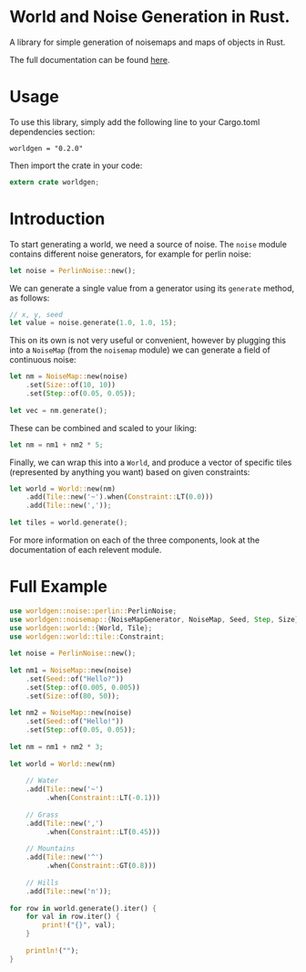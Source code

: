 # World and Noise Generation in Rust.

A library for simple generation of noisemaps and maps of objects in Rust.

The full documentation can be found [here](http://www.samuelsleight.co.uk/rust-docs/worldgen/worldgen).

# Usage

To use this library, simply add the following line to your Cargo.toml 
dependencies section:

```
worldgen = "0.2.0"
```

Then import the crate in your code:

```rust
extern crate worldgen;
```

# Introduction
                                                                              
To start generating a world, we need a source of noise. The `noise`
module contains different noise generators, for example for perlin noise:
                                                                              
```rust
let noise = PerlinNoise::new();
```
                                                                              
We can generate a single value from a generator using its `generate`
method, as follows:
                                                                              
```rust
// x, y, seed
let value = noise.generate(1.0, 1.0, 15);
```
                                                                              
This on its own is not very useful or convenient, however by plugging this
into a `NoiseMap` (from the `noisemap` module) we can generate a field of 
continuous noise:
                                                                              
```rust
let nm = NoiseMap::new(noise)
    .set(Size::of(10, 10))
    .set(Step::of(0.05, 0.05));
                                                                              
let vec = nm.generate();
```
                                                                              
These can be combined and scaled to your liking:
                                                                              
```rust
let nm = nm1 + nm2 * 5;
```
                                                                              
Finally, we can wrap this into a `World`, and produce a vector of specific
tiles (represented by anything you want) based on given constraints:
                                                                              
```rust
let world = World::new(nm)
    .add(Tile::new('~').when(Constraint::LT(0.0)))
    .add(Tile::new(','));
                                                                              
let tiles = world.generate();
```
                                                                              
For more information on each of the three components, look at the 
documentation of each relevent module.
                                                                              
# Full Example
                                                                              
```rust
use worldgen::noise::perlin::PerlinNoise;
use worldgen::noisemap::{NoiseMapGenerator, NoiseMap, Seed, Step, Size};
use worldgen::world::{World, Tile};
use worldgen::world::tile::Constraint;
                                                                              
let noise = PerlinNoise::new();
                                                                              
let nm1 = NoiseMap::new(noise)
    .set(Seed::of("Hello?"))
    .set(Step::of(0.005, 0.005))
    .set(Size::of(80, 50));
                                                                              
let nm2 = NoiseMap::new(noise)
    .set(Seed::of("Hello!"))
    .set(Step::of(0.05, 0.05));
                                                                              
let nm = nm1 + nm2 * 3;
                                                                              
let world = World::new(nm)
    
    // Water
    .add(Tile::new('~')
         .when(Constraint::LT(-0.1)))
                                                                              
    // Grass
    .add(Tile::new(',')
         .when(Constraint::LT(0.45)))
                                                                              
    // Mountains
    .add(Tile::new('^')
         .when(Constraint::GT(0.8)))
                                                                              
    // Hills
    .add(Tile::new('n'));
                                                                              
for row in world.generate().iter() {
    for val in row.iter() {
        print!("{}", val);
    }
                                                                              
    println!("");
}
```

